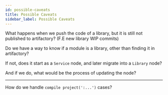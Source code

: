 ```yaml
---
id: possible-caveats
title: Possible Caveats
sidebar_label: Possible Caveats
---
```


What happens when we push the code of a library, but it is still not published to artifactory? (F.E new library WIP commits)

Do we have a way to know if a module is a library, other than finding it in artifactory?

If not, does it start as a `Service` node, and later migrate into a `Library` node?

And if we do, what would be the process of updating the node?

---

How do we handle `compile project(':...')` cases?